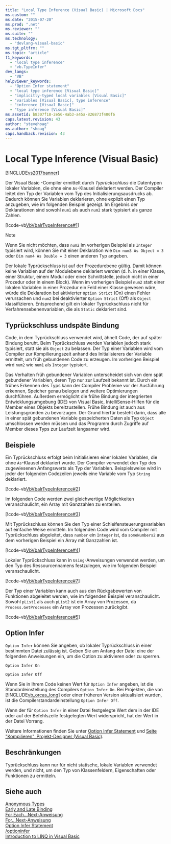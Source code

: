 ```yaml
---
title: "Local Type Inference (Visual Basic) | Microsoft Docs"
ms.custom: ""
ms.date: "2015-07-20"
ms.prod: ".net"
ms.reviewer: ""
ms.suite: ""
ms.technology: 
  - "devlang-visual-basic"
ms.tgt_pltfrm: ""
ms.topic: "article"
f1_keywords: 
  - "local type inference"
  - "vb.TypeInfer"
dev_langs: 
  - "VB"
helpviewer_keywords: 
  - "Option Infer statement"
  - "local type inference [Visual Basic]"
  - "implicitly-typed local variables [Visual Basic]"
  - "variables [Visual Basic], type inference"
  - "inference [Visual Basic]"
  - "type inference [Visual Basic]"
ms.assetid: b8307f18-2e56-4ab3-a45a-826873f400f6
caps.latest.revision: 43
author: "stevehoag"
ms.author: "shoag"
caps.handback.revision: 43
---
```

# Local Type Inference (Visual Basic)
[!INCLUDE[vs2017banner](../../../../visual-basic/includes/vs2017banner.md)]

Der Visual Basic \-Compiler ermittelt durch *Typrückschluss* die Datentypen lokaler Variablen, die ohne eine `As`\-Klausel deklariert werden.  Der Compiler leitet den Typ der Variablen vom Typ des Initialisierungsausdrucks ab.  Dadurch können Sie Variablen deklarieren, ohne explizit einen Typ anzugeben, wie im folgenden Beispiel gezeigt. Im Ergebnis der Deklarationen sind sowohl `num1` als auch `num2` stark typisiert als ganze Zahlen.  
  
 [!code-vb[VbVbalrTypeInference#1](../../../../visual-basic/language-reference/statements/codesnippet/visualbasic/local-type-inference_1.vb)]  
  
> [!NOTE]
>  Wenn Sie nicht möchten, dass `num2` im vorherigen Beispiel als `Integer` typisiert wird, können Sie mit einer Deklaration wie `Dim num3 As Object = 3` oder `Dim num4 As Double = 3` einen anderen Typ angeben.  
  
 Der lokale Typrückschluss ist auf der Prozedurebene gültig.  Damit können keine Variablen auf der Modulebene deklariert werden \(d. h. in einer Klasse, einer Struktur, einem Modul oder einer Schnittstelle, jedoch nicht in einer Prozedur oder in einem Block\).  Wenn im vorherigen Beispiel `num2` statt einer lokalen Variablen in einer Prozedur ein Feld einer Klasse gewesen wäre, würde die Deklaration bei aktivierter `Option Strict` \(On\) einen Fehler verursachen und `num2` bei deaktivierter `Option Strict` \(Off\) als `Object` klassifizieren.  Entsprechend gilt ein lokaler Typrückschluss nicht für Verfahrensebenenvariablen, die als `Static` deklariert sind.  
  
## Typrückschluss undspäte Bindung  
 Code, in dem Typrückschluss verwendet wird, ähnelt Code, der auf später Bindung beruht.  Beim Typrückschluss werden Variablen jedoch stark typisiert, statt sie als `Object` zu belassen.  Der Typ einer Variablen wird vom Compiler zur Kompilierungszeit anhand des Initialisierers der Variable ermittelt, um früh gebundenen Code zu erzeugen.  Im vorherigen Beispiel wird `num2` wie `num1` als `Integer` typisiert.  
  
 Das Verhalten früh gebundener Variablen unterscheidet sich von dem spät gebundener Variablen, deren Typ nur zur Laufzeit bekannt ist.  Durch ein frühes Erkennen des Typs kann der Compiler Probleme vor der Ausführung erkennen, Speicher genau belegen und weitere Optimierungen durchführen.  Außerdem ermöglicht die frühe Bindung der integrierten Entwicklungsumgebung \(IDE\) von Visual Basic, IntelliSense\-Hilfen für die Member eines Objekts bereitzustellen.  Frühe Bindung ist auch aus Leistungsgründen zu bevorzugen.  Der Grund hierfür besteht darin, dass alle in einer spät gebundenen Variable gespeicherten Daten als Typ `Object` umschlossen werden müssen und das Programm durch Zugriffe auf Member dieses Typs zur Laufzeit langsamer wird.  
  
## Beispiele  
 Ein Typrückschluss erfolgt beim Initialisieren einer lokalen Variablen, die ohne `As`\-Klausel deklariert wurde.  Der Compiler verwendet den Typ des zugewiesenen Anfangswerts als Typ der Variablen.  Beispielsweise wird in jeder der folgenden Codezeilen jeweils eine Variable vom Typ `String` deklariert.  
  
 [!code-vb[VbVbalrTypeInference#2](../../../../visual-basic/language-reference/statements/codesnippet/visualbasic/local-type-inference_2.vb)]  
  
 Im folgenden Code werden zwei gleichwertige Möglichkeiten veranschaulicht, ein Array mit Ganzzahlen zu erstellen.  
  
 [!code-vb[VbVbalrTypeInference#3](../../../../visual-basic/language-reference/statements/codesnippet/visualbasic/local-type-inference_3.vb)]  
  
 Mit Typrückschluss können Sie den Typ einer Schleifensteuerungsvariablen auf einfache Weise ermitteln.  Im folgenden Code wird vom Compiler mit Typrückschluss abgeleitet, dass `number` ein `Integer` ist, da `someNumbers2` aus dem vorherigen Beispiel ein Array mit Ganzzahlen ist.  
  
 [!code-vb[VbVbalrTypeInference#4](../../../../visual-basic/language-reference/statements/codesnippet/visualbasic/local-type-inference_4.vb)]  
  
 Lokaler Typrückschluss kann in `Using`\-Anweisungen verwendet werden, um den Typ des Ressourcennamens festzulegen, wie im folgenden Beispiel veranschaulicht.  
  
 [!code-vb[VbVbalrTypeInference#7](../../../../visual-basic/language-reference/statements/codesnippet/visualbasic/local-type-inference_5.vb)]  
  
 Der Typ einer Variablen kann auch aus den Rückgabewerten von Funktionen abgeleitet werden, wie im folgenden Beispiel veranschaulicht.  Sowohl `pList1` als auch `pList2` ist ein Array von Prozessen, da `Process.GetProcesses` ein Array von Prozessen zurückgibt.  
  
 [!code-vb[VbVbalrTypeInference#5](../../../../visual-basic/language-reference/statements/codesnippet/visualbasic/local-type-inference_6.vb)]  
  
## Option Infer  
 `Option Infer` können Sie angeben, ob lokaler Typrückschluss in einer bestimmten Datei zulässig ist.  Geben Sie am Anfang der Datei eine der folgenden Anweisungen ein, um die Option zu aktivieren oder zu sperren.  
  
 `Option Infer On`  
  
 `Option Infer Off`  
  
 Wenn Sie in Ihrem Code keinen Wert für `Option Infer` angeben, ist die Standardeinstellung des Compilers `Option Infer On`.  Bei Projekten, die von [!INCLUDE[vb_orcas_long](../../../../visual-basic/misc/includes/vb-orcas-long-md.md)] oder einer früheren Version aktualisiert wurden, ist die Compilerstandardeinstellung `Option Infer Off`.  
  
 Wenn der für `Option Infer` in einer Datei festgelegte Wert dem in der IDE oder auf der Befehlszeile festgelegten Wert widerspricht, hat der Wert in der Datei Vorrang.  
  
 Weitere Informationen finden Sie unter [Option Infer Statement](../../../../visual-basic/language-reference/statements/option-infer-statement.md) und [Seite "Kompilieren", Projekt\-Designer \(Visual Basic\)](/visual-studio/ide/reference/compile-page-project-designer-visual-basic).  
  
## Beschränkungen  
 Typrückschluss kann nur für nicht statische, lokale Variablen verwendet werden, und nicht, um den Typ von Klassenfeldern, Eigenschaften oder Funktionen zu ermitteln.  
  
## Siehe auch  
 [Anonymous Types](../../../../visual-basic/programming-guide/language-features/objects-and-classes/anonymous-types.md)   
 [Early and Late Binding](../../../../visual-basic/programming-guide/language-features/early-late-binding/early-and-late-binding.md)   
 [For Each...Next\-Anweisung](../../../../visual-basic/language-reference/statements/for-each-next-statement.md)   
 [For...Next\-Anweisung](../../../../visual-basic/language-reference/statements/for-next-statement.md)   
 [Option Infer Statement](../../../../visual-basic/language-reference/statements/option-infer-statement.md)   
 [\/optioninfer](../../../../visual-basic/reference/command-line-compiler/optioninfer.md)   
 [Introduction to LINQ in Visual Basic](../../../../visual-basic/programming-guide/language-features/linq/introduction-to-linq.md)